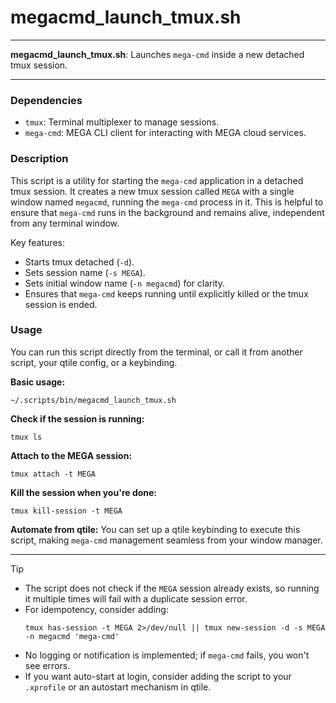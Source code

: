 # megacmd_launch_tmux.sh

---

**megacmd_launch_tmux.sh**: Launches `mega-cmd` inside a new detached tmux session.

---

### Dependencies

- `tmux`: Terminal multiplexer to manage sessions.
- `mega-cmd`: MEGA CLI client for interacting with MEGA cloud services.

### Description

This script is a utility for starting the `mega-cmd` application in a detached tmux session. It creates a new tmux session called `MEGA` with a single window named `megacmd`, running the `mega-cmd` process in it. This is helpful to ensure that `mega-cmd` runs in the background and remains alive, independent from any terminal window.

Key features:

- Starts tmux detached (`-d`).
- Sets session name (`-s MEGA`).
- Sets initial window name (`-n megacmd`) for clarity.
- Ensures that `mega-cmd` keeps running until explicitly killed or the tmux session is ended.

### Usage

You can run this script directly from the terminal, or call it from another script, your qtile config, or a keybinding.

**Basic usage:**
```
~/.scripts/bin/megacmd_launch_tmux.sh
```

**Check if the session is running:**
```
tmux ls
```

**Attach to the MEGA session:**
```
tmux attach -t MEGA
```

**Kill the session when you're done:**
```
tmux kill-session -t MEGA
```

**Automate from qtile:**
You can set up a qtile keybinding to execute this script, making `mega-cmd` management seamless from your window manager.

---

> [!TIP]
> - The script does not check if the `MEGA` session already exists, so running it multiple times will fail with a duplicate session error.
> - For idempotency, consider adding:
>   ```
>   tmux has-session -t MEGA 2>/dev/null || tmux new-session -d -s MEGA -n megacmd 'mega-cmd'
>   ```
> - No logging or notification is implemented; if `mega-cmd` fails, you won't see errors.
> - If you want auto-start at login, consider adding the script to your `.xprofile` or an autostart mechanism in qtile.